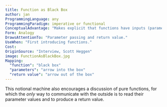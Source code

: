 ```yaml
---
title: Function as Black Box
author: jan
ProgrammingLanguage: any
ProgrammingParadigm: imperative or functional
ConceptualAdvantage: "Makes explicit that functions have inputs (parameters) and outputs (return value)."
Form: Analogy
DrawsAttentionTo: "Parameter passing and return value."
UseWhen: "First introducing functions."
Cost:
OriginSource: "Interview, Scott Heggen"
image: FunctionAsBlackBox.jpg
Mapping:
  "function": "black box"
  "parameters": "arrow into the box"
  "return value": "arrow out of the box"
---
```


This notional machine also encourages a discussion of pure functions, for which the *only* way to communicate with the outside is to read their parameter values and to produce a return value.
